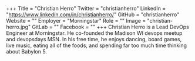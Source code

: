 +++
Title = "Christian Herro"
Twitter = "christianherro"
LinkedIn = "https://www.linkedin.com/in/christianherro/"
GitHub = "christianherro"
Website = ""
Employer = "Morningstar"
Role = ""
Image = "christian-herro.jpg"
GitLab = ""
Facebook = ""
+++
Christian Herro is a Lead DevOps Engineer at Morningstar. He co-founded the Madison WI devops meetup and devopsdays MSN. In his free time, he enjoys dancing, board games, live music, eating all of the foods, and spending far too much time thinking about Babylon 5.